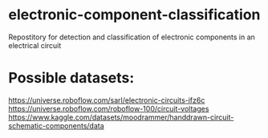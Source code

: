 # electronic-component-classification
Repostitory for detection and classification of electronic components in an electrical circuit

# Possible datasets: 

https://universe.roboflow.com/sarl/electronic-circuits-ifz6c
https://universe.roboflow.com/roboflow-100/circuit-voltages
https://www.kaggle.com/datasets/moodrammer/handdrawn-circuit-schematic-components/data